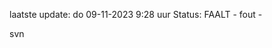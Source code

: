 laatste update: 
do 09-11-2023  9:28   uur 
Status: FAALT - fout - 
<div class="service R">svn</div>